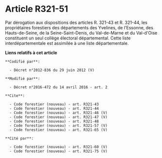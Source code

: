 # Article R321-51

Par dérogation aux dispositions des articles R. 321-43 et R. 321-44, les propriétaires forestiers des départements des
Yvelines, de l'Essonne, des Hauts-de-Seine, de la Seine-Saint-Denis, du Val-de-Marne et du Val-d'Oise constituent un seul
collège électoral départemental. Cette liste interdépartementale est assimilée à une liste départementale.

**Liens relatifs à cet article**

	**Codifié par**:

	  - Décret n°2012-836 du 29 juin 2012 (V)

	**Modifié par**:

	  - Décret n°2016-472 du 14 avril 2016 - art. 2

	**Cite**:

	  - Code forestier (nouveau) - art. R321-43
	  - Code forestier (nouveau) - art. R321-44
	  - Code forestier (nouveau) - art. R321-46 (V)
	  - Code forestier (nouveau) - art. R321-47 (V)
	  - Code forestier (nouveau) - art. R321-48
	  - Code forestier (nouveau) - art. R321-57 (V)
	  - Code forestier (nouveau) - art. R321-65 (V)

	**Cité par**:

	  - Code forestier (nouveau) - art. R321-60 (V)
	  - Code forestier (nouveau) - art. R321-75 (V)
